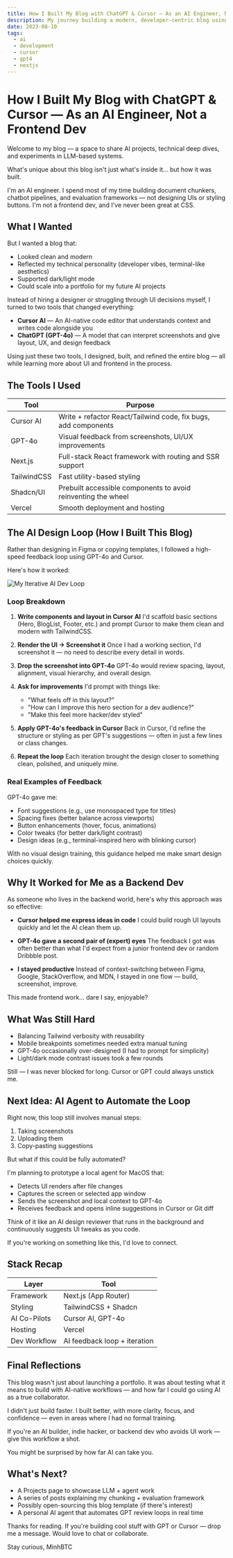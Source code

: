 ```yaml
---
title: How I Built My Blog with ChatGPT & Cursor — As an AI Engineer, Not a Frontend Dev
description: My journey building a modern, developer-centric blog using AI tools like Cursor and GPT-4o, despite having limited frontend experience.
date: 2023-08-10
tags:
  - ai
  - development
  - cursor
  - gpt4
  - nextjs
---
```


# How I Built My Blog with ChatGPT & Cursor — As an AI Engineer, Not a Frontend Dev

Welcome to my blog — a space to share AI projects, technical deep dives, and experiments in LLM-based systems.

What's unique about this blog isn't just what's inside it… but how it was built.

I'm an AI engineer. I spend most of my time building document chunkers, chatbot pipelines, and evaluation frameworks — not designing UIs or styling buttons. I'm not a frontend dev, and I've never been great at CSS.

## What I Wanted

But I wanted a blog that:
- Looked clean and modern
- Reflected my technical personality (developer vibes, terminal-like aesthetics)
- Supported dark/light mode
- Could scale into a portfolio for my future AI projects

Instead of hiring a designer or struggling through UI decisions myself, I turned to two tools that changed everything:
- **Cursor AI** — An AI-native code editor that understands context and writes code alongside you
- **ChatGPT (GPT-4o)** — A model that can interpret screenshots and give layout, UX, and design feedback

Using just these two tools, I designed, built, and refined the entire blog — all while learning more about UI and frontend in the process.

## The Tools I Used

| Tool | Purpose |
| --- | --- |
| Cursor AI | Write + refactor React/Tailwind code, fix bugs, add components |
| GPT-4o | Visual feedback from screenshots, UI/UX improvements |
| Next.js | Full-stack React framework with routing and SSR support |
| TailwindCSS | Fast utility-based styling |
| Shadcn/UI | Prebuilt accessible components to avoid reinventing the wheel |
| Vercel | Smooth deployment and hosting |

## The AI Design Loop (How I Built This Blog)

Rather than designing in Figma or copying templates, I followed a high-speed feedback loop using GPT-4o and Cursor.

Here's how it worked:

![My Iterative AI Dev Loop](/images/blog/ai-dev-loop.png)

### Loop Breakdown

1. **Write components and layout in Cursor AI**
   I'd scaffold basic sections (Hero, BlogList, Footer, etc.) and prompt Cursor to make them clean and modern with TailwindCSS.

2. **Render the UI → Screenshot it**
   Once I had a working section, I'd screenshot it — no need to describe every detail in words.

3. **Drop the screenshot into GPT-4o**
   GPT-4o would review spacing, layout, alignment, visual hierarchy, and overall design.

4. **Ask for improvements**
   I'd prompt with things like:
   - "What feels off in this layout?"
   - "How can I improve this hero section for a dev audience?"
   - "Make this feel more hacker/dev styled"

5. **Apply GPT-4o's feedback in Cursor**
   Back in Cursor, I'd refine the structure or styling as per GPT's suggestions — often in just a few lines or class changes.

6. **Repeat the loop**
   Each iteration brought the design closer to something clean, polished, and uniquely mine.

### Real Examples of Feedback

GPT-4o gave me:
- Font suggestions (e.g., use monospaced type for titles)
- Spacing fixes (better balance across viewports)
- Button enhancements (hover, focus, animations)
- Color tweaks (for better dark/light contrast)
- Design ideas (e.g., terminal-inspired hero with blinking cursor)

With no visual design training, this guidance helped me make smart design choices quickly.

## Why It Worked for Me as a Backend Dev

As someone who lives in the backend world, here's why this approach was so effective:

- **Cursor helped me express ideas in code**
  I could build rough UI layouts quickly and let the AI clean them up.

- **GPT-4o gave a second pair of (expert) eyes**
  The feedback I got was often better than what I'd expect from a junior frontend dev or random Dribbble post.

- **I stayed productive**
  Instead of context-switching between Figma, Google, StackOverflow, and MDN, I stayed in one flow — build, screenshot, improve.

This made frontend work… dare I say, enjoyable?

## What Was Still Hard

- Balancing Tailwind verbosity with reusability
- Mobile breakpoints sometimes needed extra manual tuning
- GPT-4o occasionally over-designed (I had to prompt for simplicity)
- Light/dark mode contrast issues took a few rounds

Still — I was never blocked for long. Cursor or GPT could always unstick me.

## Next Idea: AI Agent to Automate the Loop

Right now, this loop still involves manual steps:

1. Taking screenshots
2. Uploading them
3. Copy-pasting suggestions

But what if this could be fully automated?

I'm planning to prototype a local agent for MacOS that:
- Detects UI renders after file changes
- Captures the screen or selected app window
- Sends the screenshot and local context to GPT-4o
- Receives feedback and opens inline suggestions in Cursor or Git diff

Think of it like an AI design reviewer that runs in the background and continuously suggests UI tweaks as you code.

If you're working on something like this, I'd love to connect.

## Stack Recap

| Layer | Tool |
| --- | --- |
| Framework | Next.js (App Router) |
| Styling | TailwindCSS + Shadcn |
| AI Co-Pilots | Cursor AI, GPT-4o |
| Hosting | Vercel |
| Dev Workflow | AI feedback loop + iteration |

## Final Reflections

This blog wasn't just about launching a portfolio.
It was about testing what it means to build with AI-native workflows — and how far I could go using AI as a true collaborator.

I didn't just build faster.
I built better, with more clarity, focus, and confidence — even in areas where I had no formal training.

If you're an AI builder, indie hacker, or backend dev who avoids UI work — give this workflow a shot.

You might be surprised by how far AI can take you.

## What's Next?

- A Projects page to showcase LLM + agent work
- A series of posts explaining my chunking + evaluation framework
- Possibly open-sourcing this blog template (if there's interest)
- A personal AI agent that automates GPT review loops in real time

Thanks for reading. If you're building cool stuff with GPT or Cursor — drop me a message. Would love to chat or collaborate.

Stay curious,
MinhBTC 